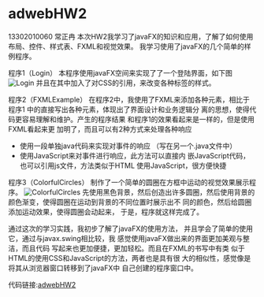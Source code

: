 # adwebHW2		
13302010060 常正冉
本次HW2我学习了javaFX的知识和应用，了解了如何使用布局、控件、样式表、FXML和视觉效果。
我学习使用了javaFX的几个简单的样例程序。

程序1（Login）
本程序使用javaFX空间来实现了了一个登陆界面，如下图
![Login](http://i4.buimg.com/6bec2416ae4706f9.jpg)
并且在其中加入了对CSS的引用，来改变各种标签的样式。

程序2（FXMLExample）
在程序2中，我使用了FXML来添加各种元素，相比于程序1
中的直接写出各种元素，体现出了界面设计和业务逻辑分
离的思想，使得代码更容易理解和维护。产生的程序结果
和程序1的效果看起来是一样的，但是使用FXML看起来更
加明了，而且可以有2种方式来处理各种响应
* 使用一段单独java代码来实现对事件的响应
 （写在另一个.java文件中）
* 使用JavaScript来对事件进行响应，此方法可以直接内
  嵌JavaScript代码，也可以引用js文件，方法类似于HTML
  使用JavaScript，很方便快捷

程序3（ColorfulCircles）
制作了一个简单的圆圈在方框中运动的视觉效果展示程序。
![ColorfulCircles](http://i4.buimg.com/e8e35e8c86ce0f7d.jpg)
先使用黑色背景，然后创造出许多圆圈，然后使用背景的
颜色渐变，使得圆圈在运动到背景的不同位置时展示出不
同的颜色，然后给圆圈添加运动效果，使得圆圈会动起来，
于是，程序就这样完成了。

通过这次的学习实践，我初步了解了javaFX的使用方法，
并且学会了简单的使用它，通过与javax.swing相比较，我
感觉使用javaFX做出来的界面更加美观与整洁，而且代码
写起来也更加便捷，更加轻松。而且在FXML的书写中有类
似于HTML的使用CSS和JavaScript的方法，两者也是具有很
大的相似性，感觉像是将其从浏览器窗口转移到了javaFX中
自己创建的程序窗口中。


代码链接:[adwebHW2](https://github.com/NicoleConT/adwebHW2)
